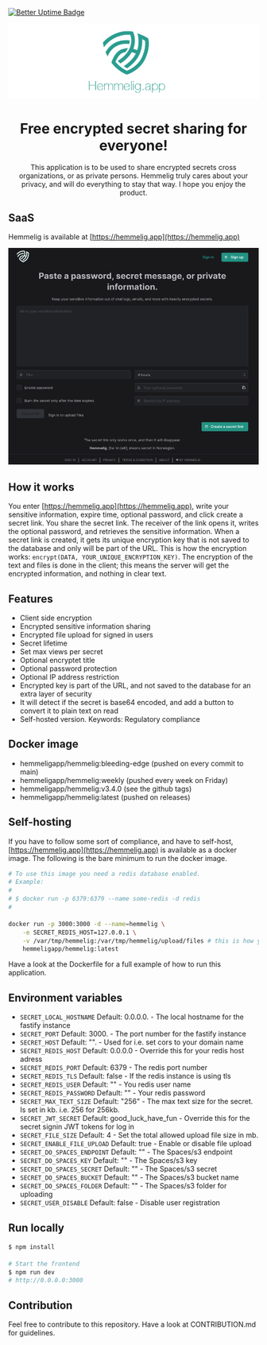 [![Better Uptime Badge](https://betteruptime.com/status-badges/v1/monitor/he71.svg)](https://betteruptime.com/?utm_source=status_badge)

<div align="center">
  <img src="banner.png" alt="hemmelig" />
</div>

<h1 align="center">Free encrypted secret sharing for everyone!</h1>

<div align="center">
  This application is to be used to share encrypted secrets cross organizations, or as private persons. Hemmelig truly cares about your privacy, and will do everything to stay that way. I hope you enjoy the product.
</div>

## SaaS

Hemmelig is available at [https://hemmelig.app](https://hemmelig.app)

![Desktop](desktop.png)

## How it works

You enter [https://hemmelig.app](https://hemmelig.app), write your sensitive information, expire time, optional password, and click create a secret link. You share the secret link. The receiver of the link opens it, writes the optional password, and retrieves the sensitive information.
When a secret link is created, it gets its unique encryption key that is not saved to the database and only will be part of the URL. This is how the encryption works: `encrypt(DATA, YOUR_UNIQUE_ENCRYPTION_KEY)`. The encryption of the text and files is done in the client; this means the server will get the encrypted information, and nothing in clear text.

## Features

-   Client side encryption
-   Encrypted sensitive information sharing
-   Encrypted file upload for signed in users
-   Secret lifetime
-   Set max views per secret
-   Optional encryptet title
-   Optional password protection
-   Optional IP address restriction
-   Encrypted key is part of the URL, and not saved to the database for an extra layer of security
-   It will detect if the secret is base64 encoded, and add a button to convert it to plain text on read
-   Self-hosted version. Keywords: Regulatory compliance

## Docker image

-   hemmeligapp/hemmelig:bleeding-edge (pushed on every commit to main)
-   hemmeligapp/hemmelig:weekly (pushed every week on Friday)
-   hemmeligapp/hemmelig:v3.4.0 (see the github tags)
-   hemmeligapp/hemmelig:latest (pushed on releases)

## Self-hosting

If you have to follow some sort of compliance, and have to self-host, [https://hemmelig.app](https://hemmelig.app) is available as a docker image. The following is the bare minimum to run the docker image.

```bash
# To use this image you need a redis database enabled.
# Example:
#
# $ docker run -p 6379:6379 --name some-redis -d redis
#

docker run -p 3000:3000 -d --name=hemmelig \
    -e SECRET_REDIS_HOST=127.0.0.1 \
    -v /var/tmp/hemmelig:/var/tmp/hemmelig/upload/files # this is how you mount a local directory if you choose to use disk upload, and not do/s3
    hemmeligapp/hemmelig:latest
```

Have a look at the Dockerfile for a full example of how to run this application.

## Environment variables

-   `SECRET_LOCAL_HOSTNAME` Default: 0.0.0.0. - The local hostname for the fastify instance
-   `SECRET_PORT` Default: 3000. - The port number for the fastify instance
-   `SECRET_HOST` Default: "". - Used for i.e. set cors to your domain name
-   `SECRET_REDIS_HOST` Default: 0.0.0.0 - Override this for your redis host adress
-   `SECRET_REDIS_PORT` Default: 6379 - The redis port number
-   `SECRET_REDIS_TLS` Default: false - If the redis instance is using tls
-   `SECRET_REDIS_USER` Default: "" - You redis user name
-   `SECRET_REDIS_PASSWORD` Default: "" - Your redis password
-   `SECRET_MAX_TEXT_SIZE` Default: "256" - The max text size for the secret. Is set in kb. i.e. 256 for 256kb.
-   `SECRET_JWT_SECRET` Default: good_luck_have_fun - Override this for the secret signin JWT tokens for log in
-   `SECRET_FILE_SIZE` Default: 4 - Set the total allowed upload file size in mb.
-   `SECRET_ENABLE_FILE_UPLOAD` Default: true - Enable or disable file upload
-   `SECRET_DO_SPACES_ENDPOINT` Default: "" - The Spaces/s3 endpoint
-   `SECRET_DO_SPACES_KEY` Default: "" - The Spaces/s3 key
-   `SECRET_DO_SPACES_SECRET` Default: "" - The Spaces/s3 secret
-   `SECRET_DO_SPACES_BUCKET` Default: "" - The Spaces/s3 bucket name
-   `SECRET_DO_SPACES_FOLDER` Default: "" - The Spaces/s3 folder for uploading
-   `SECRET_USER_DISABLE` Default: false - Disable user registration

## Run locally

```bash
$ npm install

# Start the frontend
$ npm run dev
# http://0.0.0.0:3000

```

## Contribution

Feel free to contribute to this repository. Have a look at CONTRIBUTION.md for guidelines.
